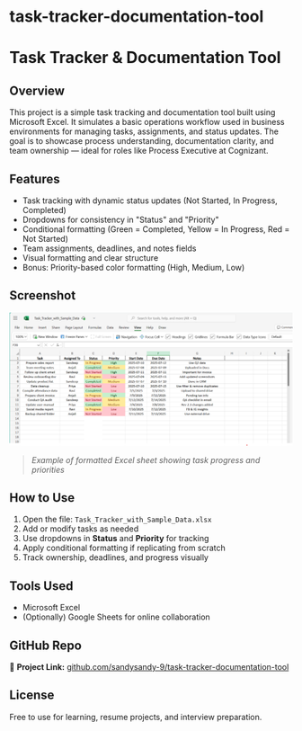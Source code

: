 # task-tracker-documentation-tool
# Task Tracker & Documentation Tool

## Overview
This project is a simple task tracking and documentation tool built using Microsoft Excel. It simulates a basic operations workflow used in business environments for managing tasks, assignments, and status updates. The goal is to showcase process understanding, documentation clarity, and team ownership — ideal for roles like Process Executive at Cognizant.

## Features
- Task tracking with dynamic status updates (Not Started, In Progress, Completed)
- Dropdowns for consistency in "Status" and "Priority"
- Conditional formatting (Green = Completed, Yellow = In Progress, Red = Not Started)
- Team assignments, deadlines, and notes fields
- Visual formatting and clear structure
- Bonus: Priority-based color formatting (High, Medium, Low)

## Screenshot

![Task Tracker Screenshot](task_tracker_screenshot.png)

> *Example of formatted Excel sheet showing task progress and priorities*

## How to Use
1. Open the file: `Task_Tracker_with_Sample_Data.xlsx`
2. Add or modify tasks as needed
3. Use dropdowns in **Status** and **Priority** for tracking
4. Apply conditional formatting if replicating from scratch
5. Track ownership, deadlines, and progress visually

## Tools Used
- Microsoft Excel
- (Optionally) Google Sheets for online collaboration

## GitHub Repo
📂 **Project Link:** [github.com/sandysandy-9/task-tracker-documentation-tool](https://github.com/sandysandy-9/task-tracker-documentation-tool)

## License
Free to use for learning, resume projects, and interview preparation.
